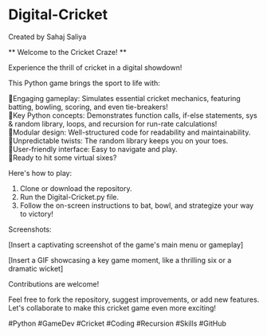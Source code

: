 # Digital-Cricket
Created by Sahaj Saliya

** Welcome to the Cricket Craze! **

Experience the thrill of cricket in a digital showdown! <br>

This Python game brings the sport to life with: <br>

🔸Engaging gameplay: Simulates essential cricket mechanics, featuring batting, bowling, scoring, and even tie-breakers! <br>
🔸Key Python concepts: Demonstrates function calls, if-else statements, sys & random library, loops, and recursion for run-rate calculations! <br>
🔸Modular design: Well-structured code for readability and maintainability. <br>
🔸Unpredictable twists: The random library keeps you on your toes. <br>
🔸User-friendly interface: Easy to navigate and play. <br>
🔸Ready to hit some virtual sixes? <br>

Here's how to play: <br>

  1. Clone or download the repository. <br>
  2. Run the Digital-Cricket.py file. <br>
  3. Follow the on-screen instructions to bat, bowl, and strategize your way to victory! <br>

Screenshots:

  [Insert a captivating screenshot of the game's main menu or gameplay]

  [Insert a GIF showcasing a key game moment, like a thrilling six or a dramatic wicket]

Contributions are welcome!

  Feel free to fork the repository, suggest improvements, or add new features. Let's collaborate to make this cricket game even more exciting!

#Python #GameDev #Cricket #Coding #Recursion #Skills #GitHub
